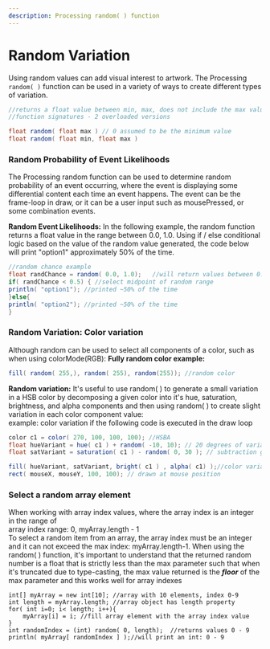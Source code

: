 ```yaml
---
description: Processing random( ) function
---
```


# Random Variation

Using random values can add visual interest to artwork.  The Processing `random( )`  function can be used in a variety of ways to create different types of variation.

```java
//returns a float value between min, max, does not include the max value
//function signatures - 2 overloaded versions

float random( float max ) // 0 assumed to be the minimum value
float random( float min, float max )
```

### Random Probability of Event Likelihoods

The Processing random function can be used to determine random probability of an event occurring, where the event is displaying some differential content each time an event happens.  The event can be the frame-loop in draw, or it can be a user input such as mousePressed, or some combination events.  

**Random Event Likelihoods:**   In the following example, the random function returns a float value in the range between 0.0, 1.0.  Using if / else conditional logic based on the value of the random value generated, the code below will print "option1" approximately 50% of the time.

```java
//random chance example
float randChance = random( 0.0, 1.0);   //will return values between 0.0, .9999
if( randChance < 0.5) { //select midpoint of random range 
println( "option1"); //printed ~50% of the time
}else{
println( "option2"); //printed ~50% of the time
}
```

### Random Variation: Color variation

Although random can be used to select all components of a color, such as when using colorMode\(RGB\): **Fully random color example:**

```java
fill( random( 255,), random( 255), random(255)); //random color
```

**Random variation:**  It's useful to use random\( \) to generate a small variation in a HSB color by decomposing a given color into it's hue, saturation, brightness, and alpha components and then using random\( \) to create slight variation in each color component value:  
example:  color variation if the following code is executed in the draw loop

```java
color c1 = color( 270, 100, 100, 100); //HSBA
float hueVariant = hue( c1 ) + random( -10, 10); // 20 degrees of variation
float satVariant = saturation( c1 ) - random( 0, 30 ); // subtraction gives 30 percent variation in saturation

fill( hueVariant, satVariant, bright( c1 ) , alpha( c1) );//color variation
rect( mouseX, mouseY, 100, 100); // drawn at mouse position
```

### Select a random array element

When working with array index values, where the array index is an integer in the range of  
array index range:  0, myArray.length - 1  
To select a random item from an array, the array index must be an integer and it can not exceed the max index: myArray.length-1.  When using the random\( \) function, it's important to understand that the returned random number is a float that is strictly less than the max parameter such that when it's truncated due to type-casting, the max value returned is the _**floor**_ of the max parameter and this works well for array indexes

```text
int[] myArray = new int[10]; //array with 10 elements, index 0-9
int length = myArray.length; //array object has length property
for( int i=0; i< length; i++){
    myArray[i] = i; //fill array element with the array index value
}
int randomIndex = (int) random( 0, length);  //returns values 0 - 9
println( myArray[ randomIndex ] );//will print an int: 0 - 9
```

